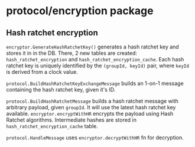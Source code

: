 # protocol/encryption package

## Hash ratchet encryption
`encryptor.GenerateHashRatchetKey()` generates a hash ratchet key and stores it in in the DB.
There, 2 new tables are created: `hash_ratchet_encryption` and `hash_ratchet_encryption_cache`.
Each hash ratchet key is uniquely identified by the `(groupId, keyId)` pair, where `keyId` is derived from a clock value.

`protocol.BuildHashRatchetKeyExchangeMessage` builds an 1-on-1 message containing the hash ratchet key, given it's ID.

`protocol.BuildHashRatchetMessage` builds a hash ratchet message with arbitrary payload, given `groupId`. It will use the latest hash ratchet key available. `encryptor.encryptWithHR` encrypts the payload using Hash Ratchet algorithms. Intermediate hashes are stored in `hash_ratchet_encryption_cache` table.

`protocol.HandleMessage` uses `encryptor.decryptWithHR` fn for decryption.
